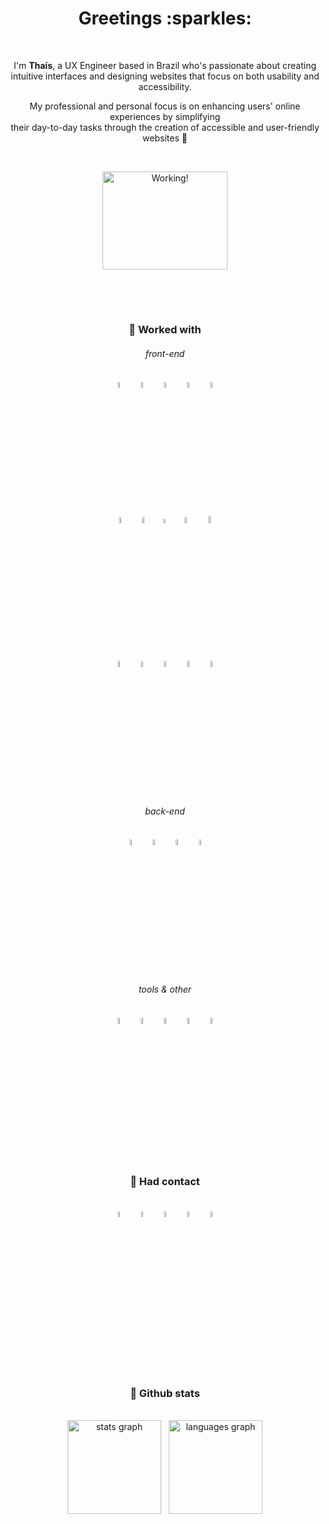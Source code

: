 <div align="center">
<h1>Greetings :sparkles:</h1>
<br>
<p>I'm <strong>Thaís</strong>, a UX Engineer based in Brazil who's passionate about creating <br> intuitive interfaces and designing websites that focus on both usability and accessibility.</p>
<p>My professional and personal focus is on enhancing users' online experiences by simplifying <br> their day-to-day tasks through the creation of accessible and user-friendly websites 💜<p>
<br>
<div><img height="157" width="200" src="https://media.tenor.com/KdkhCJ65m0sAAAAi/peach-goma-peach-and-goma.gif" title="Working!" /></div>
<br>

##

<br>
<h3>🦄 Worked with</h3>
<h6>front-end</h6>
<img src="https://cdn.jsdelivr.net/gh/devicons/devicon/icons/html5/html5-original.svg" width="5%" title="HTML5" alt="HTML5" />&nbsp;&nbsp;
<img src="https://cdn.jsdelivr.net/gh/devicons/devicon/icons/css3/css3-original.svg" width="5%" title="CSS3" alt="CSS3" />&nbsp;&nbsp;
<img src="https://cdn.jsdelivr.net/gh/devicons/devicon/icons/javascript/javascript-original.svg" width="5%" title="JavaScript" alt="JavaScript" />&nbsp;&nbsp;
<img src="https://cdn.jsdelivr.net/gh/devicons/devicon/icons/typescript/typescript-original.svg" width="5%" title="TypeScript" alt="TypeScript" />&nbsp;&nbsp;
<img src="https://cdn.jsdelivr.net/gh/devicons/devicon/icons/sass/sass-original.svg" width="5%" title="Sass" alt="Sass" />
<br><br>
<img src="https://cdn.jsdelivr.net/gh/devicons/devicon/icons/react/react-original.svg" width="5%" title="React" alt="React" />&nbsp;&nbsp;
<img src="https://cdn.jsdelivr.net/gh/devicons/devicon/icons/vuejs/vuejs-original.svg" width="5%" title="Vue.js" alt="Vue.js" />&nbsp;&nbsp;
<img src="https://pinia.vuejs.org/logo.svg" width="4%" title="Pinia" alt="Pinia" />&nbsp;&nbsp;
<img src="https://socket.io/images/logo-dark.svg" width="5%" title="Socket.io" alt="Socket.io" />&nbsp;&nbsp;
<img src="https://histoire.dev/logo.svg" width="5.4%" title="Histoire" alt="Histoire" />
<br><br>
<img src="https://gitlab.com/uploads/-/system/project/avatar/28744088/favicon.ico?width=48" width="5%" title="Quasar" alt="Quasar" />&nbsp;&nbsp;
<img src="https://cdn.jsdelivr.net/gh/devicons/devicon/icons/vuetify/vuetify-original.svg" width="4.9%" title="Vuetify" alt="Vuetify" />&nbsp;&nbsp;
<img src="https://cdn.jsdelivr.net/gh/devicons/devicon/icons/materialui/materialui-original.svg" width="5%" title="Material-UI" alt="Material-UI" />&nbsp;&nbsp;
<img src="https://cdn.jsdelivr.net/gh/devicons/devicon/icons/bootstrap/bootstrap-original.svg" width="5%" title="Bootstrap" alt="Bootstrap" />&nbsp;&nbsp;
<img src="https://cdn.jsdelivr.net/gh/devicons/devicon@latest/icons/tailwindcss/tailwindcss-original.svg" width="5%" title="Tailwind CSS" alt="Tailwind CSS" />
<br><br>
<h6>back-end</h6>
<img src="https://cdn.jsdelivr.net/gh/devicons/devicon/icons/php/php-original.svg" width="5%" title="PHP" alt="PHP" />&nbsp;&nbsp;
<img src="https://cdn.jsdelivr.net/gh/devicons/devicon@latest/icons/laravel/laravel-original.svg" width="5%" title="Laravel" alt="Laravel" />&nbsp;&nbsp;
<img src="https://cdn.jsdelivr.net/gh/devicons/devicon/icons/postgresql/postgresql-original.svg" width="5%" title="PostgreSQL" alt="PostgreSQL" />&nbsp;&nbsp;
<img src="https://cdn.jsdelivr.net/gh/devicons/devicon@latest/icons/elasticsearch/elasticsearch-original.svg" width="5%" title="Elasticsearch" alt="Elasticsearch" />
<br><br>
<h6>tools & other</h6>
<img src="https://cdn.jsdelivr.net/gh/devicons/devicon/icons/figma/figma-original.svg" width="5%" title="Figma" alt="Figma" />&nbsp;&nbsp;
<img src="https://upload.wikimedia.org/wikipedia/commons/thumb/b/b5/DBeaver_logo.svg/1200px-DBeaver_logo.svg.png" width="5%" title="DBeaver" alt="DBeaver" />&nbsp;&nbsp;
<img src="https://cdn.jsdelivr.net/gh/devicons/devicon@latest/icons/grafana/grafana-original.svg" width="5%" title="Grafana" alt="Grafana" />&nbsp;&nbsp;
<img src="https://cdn.jsdelivr.net/gh/devicons/devicon/icons/gitlab/gitlab-original.svg" width="5%" title="GitLab" alt="GitLab" />&nbsp;&nbsp;
<img src="https://cdn.jsdelivr.net/gh/devicons/devicon/icons/git/git-original.svg" width="5%" title="Git" alt="Git" />
<br><br><br>
<h3>🌱 Had contact</h3>
<br>
<img src="https://cdn.jsdelivr.net/gh/devicons/devicon/icons/python/python-original.svg" width="5%" title="Python" alt="Python" />&nbsp;&nbsp;
<img src="https://cdn.jsdelivr.net/gh/devicons/devicon/icons/redux/redux-original.svg" width="5%" title="Redux" alt="Redux" />&nbsp;&nbsp;
<img src="https://cdn.jsdelivr.net/gh/devicons/devicon/icons/jest/jest-plain.svg" width="5%" title="Jest" alt="Jest" />&nbsp;&nbsp;
<img src="https://testing-library.com/img/octopus-128x128.png" width="5%" title="React Testing Library" alt="React Testing Library" />&nbsp;&nbsp;
<img src="https://cdn.jsdelivr.net/gh/devicons/devicon@latest/icons/xd/xd-original.svg" width="5%" title="Adobe XD" alt="Adobe XD" />
<br><br>

##

<br>
<h3>🔮 Github stats</h3>
<br>
<img src="https://github-readme-stats.vercel.app/api?hide_title=true&hide_rank=true&show_icons=true&include_all_commits=true&count_private=true&disable_animations=false&theme=material-palenight&locale=en&hide_border=true&username=Thais95" height="150" alt="stats graph"  />&nbsp;&nbsp;
<img src="https://github-readme-stats.vercel.app/api/top-langs?locale=en&hide_title=false&layout=compact&card_width=320&langs_count=5&theme=material-palenight&hide_border=true&username=Thais95" height="150" alt="languages graph"  />
<br><br>
</div>

